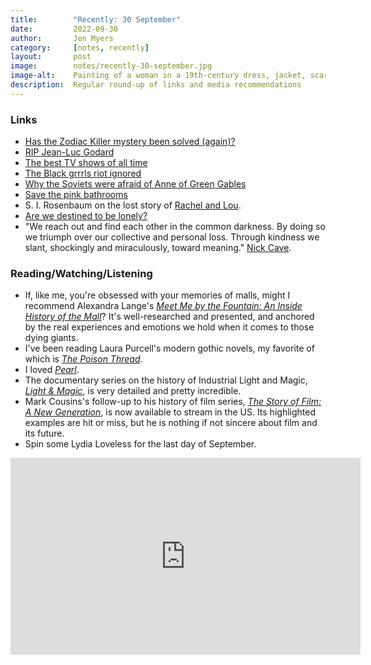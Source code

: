 ```yaml
---
title:        "Recently: 30 September"
date:         2022-09-30
author:       Jen Myers
category:     [notes, recently]
layout:       post
image:        notes/recently-30-september.jpg
image-alt:    Painting of a woman in a 19th-century dress, jacket, scarf, gloves and hat, sitting by the edge of a beach reading a letter in her hands
description:  Regular round-up of links and media recommendations
---
```


### Links

- [Has the Zodiac Killer mystery been solved (again)?](https://www.lamag.com/citythinkblog/zodiac-killer-paul-alfred-doerr/)
- [RIP Jean-Luc Godard](https://www.nytimes.com/2022/09/13/movies/jean-luc-godard-dead.html)
- [The best TV shows of all time](https://www.rollingstone.com/tv-movies/tv-movie-lists/best-tv-shows-of-all-time-1234598313/)
- [The Black grrrls riot ignored](https://www.vice.com/en/article/9k99a7/alternatives-to-alternatives-the-black-grrrls-riot-ignored)
- [Why the Soviets were afraid of Anne of Green Gables](https://www.transpositions.co.uk/banning-anne-why-the-soviets-were-afraid-of-anne-of-green-gables/)
- [Save the pink bathrooms](https://savethepinkbathrooms.com/)
- S. I. Rosenbaum on the lost story of [Rachel and Lou](https://si.arrr.net/journalism/rachel.html).
- [Are we destined to be lonely?](https://www.damemagazine.com/2019/02/07/are-we-destined-to-be-lonely/)
- "We reach out and find each other in the common darkness. By doing so we triumph over our collective and personal loss. Through kindness we slant, shockingly and miraculously, toward meaning." [Nick Cave](https://www.theredhandfiles.com/what-is-the-point-in-life/).

### Reading/Watching/Listening

- If, like me, you're obsessed with your memories of malls, might I recommend Alexandra Lange's [_Meet Me by the Fountain: An Inside History of the Mall_](https://app.thestorygraph.com/books/ba57e2b9-ac08-4ca6-a3eb-ec6f4d6368b5)? It's well-researched and presented, and anchored by the real experiences and emotions we hold when it comes to those dying giants.
- I've been reading Laura Purcell's modern gothic novels, my favorite of which is [_The Poison Thread_](https://app.thestorygraph.com/books/a15ab1da-5064-4cb9-9a3a-6d32627a57f8).
- I loved [_Pearl_](https://letterboxd.com/film/pearl-2022/).
- The documentary series on the history of Industrial Light and Magic, [_Light & Magic_](https://letterboxd.com/film/light-magic-2022-1/), is very detailed and pretty incredible.
- Mark Cousins's follow-up to his history of film series, [_The Story of Film: A New Generation_](https://letterboxd.com/film/the-story-of-film-a-new-generation/), is now available to stream in the US. Its highlighted examples are hit or miss, but he is nothing if not sincere about film and its future.
- Spin some Lydia Loveless for the last day of September.

<div class="youtube-video-container">
  <iframe width="560" height="315" src="https://www.youtube.com/embed/GiQGqqBBCUw" title="YouTube video player" frameborder="0" allow="accelerometer; autoplay; clipboard-write; encrypted-media; gyroscope; picture-in-picture" allowfullscreen></iframe>
</div>
